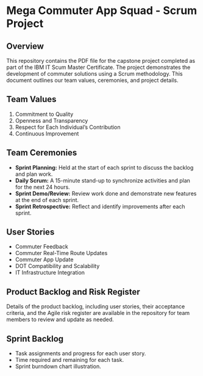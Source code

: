 # Mega Commuter App Squad - Scrum Project

## Overview
This repository contains the PDF file for the capstone project completed as part of the IBM IT Scum Master Certificate. The project demonstrates the development of commuter solutions using a Scrum methodology. This document outlines our team values, ceremonies, and project details.

## Team Values
1. Commitment to Quality
2. Openness and Transparency
3. Respect for Each Individual’s Contribution
4. Continuous Improvement

## Team Ceremonies
- **Sprint Planning:** Held at the start of each sprint to discuss the backlog and plan work.
- **Daily Scrum:** A 15-minute stand-up to synchronize activities and plan for the next 24 hours.
- **Sprint Demo/Review:** Review work done and demonstrate new features at the end of each sprint.
- **Sprint Retrospective:** Reflect and identify improvements after each sprint.

## User Stories
- Commuter Feedback
- Commuter Real-Time Route Updates
- Commuter App Update
- DOT Compatibility and Scalability
- IT Infrastructure Integration

## Product Backlog and Risk Register
Details of the product backlog, including user stories, their acceptance criteria, and the Agile risk register are available in the repository for team members to review and update as needed.

## Sprint Backlog
- Task assignments and progress for each user story.
- Time required and remaining for each task.
- Sprint burndown chart illustration.
